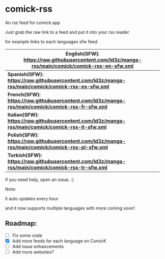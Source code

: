 # comick-rss

An rss feed for comick.app


Just grab the raw link to a feed and put it into your rss reader

for example links to each languages sfw feed: 

| English(SFW): https://raw.githubusercontent.com/ld3z/manga-rss/main/comick/comick-rss-en-sfw.xml |
| ------------------------------------------------------------ |
| **Spanish(SFW): https://raw.githubusercontent.com/ld3z/manga-rss/main/comick/comick-rss-es-sfw.xml** |
| **French(SFW): https://raw.githubusercontent.com/ld3z/manga-rss/main/comick/comick-rss-fr-sfw.xml** |
| **Italian(SFW): https://raw.githubusercontent.com/ld3z/manga-rss/main/comick/comick-rss-it-sfw.xml** |
| **Polish(SFW): https://raw.githubusercontent.com/ld3z/manga-rss/main/comick/comick-rss-pl-sfw.xml** |
| **Turkish(SFW): https://raw.githubusercontent.com/ld3z/manga-rss/main/comick/comick-rss-tr-sfw.xml** |

if you need help, open an issue. :)

Note:

it auto updates every hour

and it now supports multiple languages with more coming soon!



## Roadmap:

- [ ] Fix some code
- [x] Add more feeds for each language on ComicK
- [ ] Add issue enhancements
- [ ] Add more websites?
